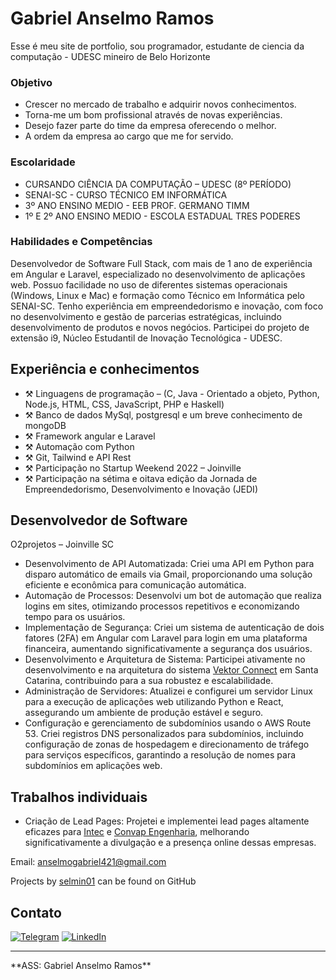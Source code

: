 # Gabriel Anselmo Ramos

Esse é meu site de portfolio, sou programador, estudante de ciencia da computação - UDESC
mineiro de Belo Horizonte 

### Objetivo

- Crescer no mercado de trabalho e adquirir novos conhecimentos.
- Torna-me um bom profissional através de novas experiências.
- Desejo fazer parte do time da empresa oferecendo o melhor.
- A ordem da empresa ao cargo que me for servido.

### Escolaridade

- CURSANDO CIÊNCIA DA COMPUTAÇÃO – UDESC (8º PERÍODO)
- SENAI-SC - CURSO TÉCNICO EM INFORMÁTICA
- 3º ANO ENSINO MEDIO - EEB PROF. GERMANO TIMM
- 1º E 2º ANO ENSINO MEDIO - ESCOLA ESTADUAL TRES PODERES

### Habilidades e Competências

Desenvolvedor de Software Full Stack, com mais de 1 ano de experiência em Angular e Laravel, especializado no desenvolvimento de aplicações web. Possuo facilidade no uso de diferentes sistemas operacionais (Windows, Linux e Mac) e formação como Técnico em Informática pelo SENAI-SC. Tenho experiência em empreendedorismo e inovação, com foco no desenvolvimento e gestão de parcerias estratégicas, incluindo desenvolvimento de produtos e novos negócios. Participei do projeto de extensão i9, Núcleo Estudantil de Inovação Tecnológica - UDESC.

## Experiência e conhecimentos

- ⚒️ Linguagens de programação – (C, Java - Orientado a objeto, Python, Node.js, HTML, CSS, JavaScript, PHP e Haskell)
- ⚒️ Banco de dados MySql, postgresql e um breve conhecimento de mongoDB
- ⚒️ Framework angular e Laravel
- ⚒️ Automação com Python
- ⚒️ Git, Tailwind e API Rest
- ⚒️ Participação no Startup Weekend 2022 – Joinville
- ⚒️ Participação na sétima e oitava edição da Jornada de Empreendedorismo, Desenvolvimento e Inovação (JEDI)

## Desenvolvedor de Software
O2projetos – Joinville SC

 - Desenvolvimento de API Automatizada: Criei uma API em Python para disparo automático de emails via Gmail, proporcionando uma solução eficiente e econômica para comunicação automática.
 - Automação de Processos: Desenvolvi um bot de automação que realiza logins em sites, otimizando processos repetitivos e economizando tempo para os usuários.
 - Implementação de Segurança: Criei um sistema de autenticação de dois fatores (2FA) em Angular com Laravel para login em uma plataforma financeira, aumentando significativamente a segurança dos usuários.
 - Desenvolvimento e Arquitetura de Sistema: Participei ativamente no desenvolvimento e na arquitetura do sistema [Vektor Connect](https://vektor.connect.o2projetos.com.br/login) em Santa Catarina, contribuindo para a sua robustez e escalabilidade.
 - Administração de Servidores: Atualizei e configurei um servidor Linux para a execução de aplicações web utilizando Python e React, assegurando um ambiente de produção estável e seguro.
 - Configuração e gerenciamento de subdomínios usando o AWS Route 53. Criei registros DNS personalizados para subdomínios, incluindo configuração de zonas de hospedagem e direcionamento de tráfego para serviços específicos, garantindo a resolução de nomes para subdomínios em aplicações web.

## Trabalhos individuais  

- Criação de Lead Pages: Projetei e implementei lead pages altamente eficazes para [Intec](https://www.intecenergia.com.br/) e [Convap Engenharia](http://www.convap.com.br/), melhorando significativamente a divulgação e a presença online dessas empresas.


Email: [anselmogabriel421@gmail.com](mailto:anselmogabriel421@gmail.com)

Projects by [selmin01](https://github.com/selmin01) can be found on GitHub


## Contato

[![Telegram](https://img.shields.io/badge/Telegram-2CA5E0?style=for-the-badge&logo=telegram&logoColor=white)](https://t.me/Selmin01) 
[![LinkedIn](https://img.shields.io/badge/linkedin-%230077B5.svg?style=for-the-badge&logo=linkedin&logoColor=white)](https://linkedin.com/in/gabriel-anselmo-9b577a220)

<hr>
**ASS: Gabriel Anselmo Ramos**

